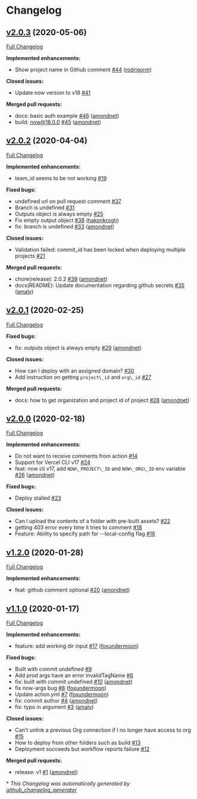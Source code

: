 # Changelog

## [v2.0.3](https://github.com/amondnet/now-deployment/tree/v2.0.3) (2020-05-06)

[Full Changelog](https://github.com/amondnet/now-deployment/compare/v2.0.2...v2.0.3)

**Implemented enhancements:**

- Show project name in Github comment [\#44](https://github.com/amondnet/now-deployment/pull/44) ([rodrigorm](https://github.com/rodrigorm))

**Closed issues:**

- Update now version to v18 [\#41](https://github.com/amondnet/now-deployment/issues/41)

**Merged pull requests:**

- docs: basic auth example [\#46](https://github.com/amondnet/now-deployment/pull/46) ([amondnet](https://github.com/amondnet))
- build: now@18.0.0 [\#45](https://github.com/amondnet/now-deployment/pull/45) ([amondnet](https://github.com/amondnet))

## [v2.0.2](https://github.com/amondnet/now-deployment/tree/v2.0.2) (2020-04-04)

[Full Changelog](https://github.com/amondnet/now-deployment/compare/v2.0.1...v2.0.2)

**Implemented enhancements:**

- team\_id seems to be not working [\#19](https://github.com/amondnet/now-deployment/issues/19)

**Fixed bugs:**

- undefined url on pull request comment [\#37](https://github.com/amondnet/now-deployment/issues/37)
- Branch is undefined [\#31](https://github.com/amondnet/now-deployment/issues/31)
- Outputs object is always empty [\#25](https://github.com/amondnet/now-deployment/issues/25)
- Fix empty output object [\#38](https://github.com/amondnet/now-deployment/pull/38) ([hakonkrogh](https://github.com/hakonkrogh))
- fix: branch is undefined [\#33](https://github.com/amondnet/now-deployment/pull/33) ([amondnet](https://github.com/amondnet))

**Closed issues:**

- Validation failed: commit\_id has been locked when deploying multiple projects [\#21](https://github.com/amondnet/now-deployment/issues/21)

**Merged pull requests:**

- chore\(release\): 2.0.2  [\#39](https://github.com/amondnet/now-deployment/pull/39) ([amondnet](https://github.com/amondnet))
- docs\(README\): Update documentation regarding github secrets [\#35](https://github.com/amondnet/now-deployment/pull/35) ([amalv](https://github.com/amalv))

## [v2.0.1](https://github.com/amondnet/now-deployment/tree/v2.0.1) (2020-02-25)

[Full Changelog](https://github.com/amondnet/now-deployment/compare/v2.0.0...v2.0.1)

**Fixed bugs:**

- fix: outputs object is always empty [\#29](https://github.com/amondnet/now-deployment/pull/29) ([amondnet](https://github.com/amondnet))

**Closed issues:**

- How can I deploy with an assigned domain? [\#30](https://github.com/amondnet/now-deployment/issues/30)
- Add instruction on getting `project\_id` and `org\_id` [\#27](https://github.com/amondnet/now-deployment/issues/27)

**Merged pull requests:**

- docs: how to get organization and project id of project [\#28](https://github.com/amondnet/now-deployment/pull/28) ([amondnet](https://github.com/amondnet))

## [v2.0.0](https://github.com/amondnet/now-deployment/tree/v2.0.0) (2020-02-18)

[Full Changelog](https://github.com/amondnet/now-deployment/compare/v1.2.0...v2.0.0)

**Implemented enhancements:**

- Do not want to receive comments from action [\#14](https://github.com/amondnet/now-deployment/issues/14)
- Support for Vercel CLI v17 [\#24](https://github.com/amondnet/now-deployment/issues/24)
- feat: now cli v17, add `NOW\_PROJECT\_ID` and `NOW\_ORG\_ID` env variable [\#26](https://github.com/amondnet/now-deployment/pull/26) ([amondnet](https://github.com/amondnet))

**Fixed bugs:**

- Deploy stalled [\#23](https://github.com/amondnet/now-deployment/issues/23)

**Closed issues:**

- Can I upload the contents of a folder with pre-built assets? [\#22](https://github.com/amondnet/now-deployment/issues/22)
- getting 403 error every time it tries to comment [\#18](https://github.com/amondnet/now-deployment/issues/18)
- Feature: Ability to specify path for --local-config flag [\#16](https://github.com/amondnet/now-deployment/issues/16)

## [v1.2.0](https://github.com/amondnet/now-deployment/tree/v1.2.0) (2020-01-28)

[Full Changelog](https://github.com/amondnet/now-deployment/compare/v1...v1.2.0)

**Implemented enhancements:**

- feat: github comment optional [\#20](https://github.com/amondnet/now-deployment/pull/20) ([amondnet](https://github.com/amondnet))

## [v1.1.0](https://github.com/amondnet/now-deployment/tree/v1.1.0) (2020-01-17)

[Full Changelog](https://github.com/amondnet/now-deployment/compare/v1.0.1...v1.1.0)

**Implemented enhancements:**

- feature: add working dir input [\#17](https://github.com/amondnet/now-deployment/pull/17) ([foxundermoon](https://github.com/foxundermoon))

**Fixed bugs:**

- Built with commit undefined [\#9](https://github.com/amondnet/now-deployment/issues/9)
- Add  prod args have an error invalidTagName [\#6](https://github.com/amondnet/now-deployment/issues/6)
- fix: built with commit undefined [\#10](https://github.com/amondnet/now-deployment/pull/10) ([amondnet](https://github.com/amondnet))
- fix now-args bug [\#8](https://github.com/amondnet/now-deployment/pull/8) ([foxundermoon](https://github.com/foxundermoon))
- Update action.yml [\#7](https://github.com/amondnet/now-deployment/pull/7) ([foxundermoon](https://github.com/foxundermoon))
- fix: commit author [\#4](https://github.com/amondnet/now-deployment/pull/4) ([amondnet](https://github.com/amondnet))
- fix: typo in argument  [\#3](https://github.com/amondnet/now-deployment/pull/3) ([amalv](https://github.com/amalv))

**Closed issues:**

- Can't unlink a previous Org connection if I no longer have access to org [\#15](https://github.com/amondnet/now-deployment/issues/15)
- How to deploy from other folders such as build [\#13](https://github.com/amondnet/now-deployment/issues/13)
- Deployment succeeds but workflow reports failure [\#12](https://github.com/amondnet/now-deployment/issues/12)

**Merged pull requests:**

- release: v1 [\#1](https://github.com/amondnet/now-deployment/pull/1) ([amondnet](https://github.com/amondnet))



\* *This Changelog was automatically generated by [github_changelog_generator](https://github.com/github-changelog-generator/github-changelog-generator)*

